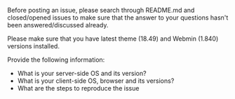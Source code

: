 Before posting an issue, please search through README.md and closed/opened issues to make sure that the answer to your questions hasn't been answered/discussed already.

Please make sure that you have latest theme (18.49) and Webmin (1.840) versions installed.

Provide the following information:
* What is your server-side OS and its version?
* What is your client-side OS, browser and its versions?
* What are the steps to reproduce the issue
